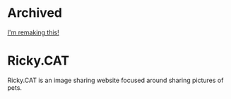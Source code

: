 # Archived
[I'm remaking this!](https://github.com/jackmerrill/ricky.cat)

# Ricky.CAT
Ricky.CAT is an image sharing website focused around sharing pictures of pets.

